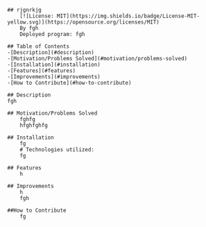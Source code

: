 
    ## rjgnrkjg
        [![License: MIT](https://img.shields.io/badge/License-MIT-yellow.svg)](https://opensource.org/licenses/MIT) 
        By fgh
        Deployed program: fgh

    ## Table of Contents
    -[Description](#description)
    -[Motivation/Problems Solved](#motivation/problems-solved)
    -[Installation](#installation)
    -[Features](#features)
    -[Improvements](#improvements)
    -[How to Contribute](#how-to-contribute)

    ## Description
    fgh

    ## Motivation/Problems Solved
        fghfg
        hfghfghfg

    ## Installation
        fg
        # Technologies utilized:
        fg

    ## Features
        h
    
    ## Improvements
        h
        fgh

    ##How to Contribute
        fg
    